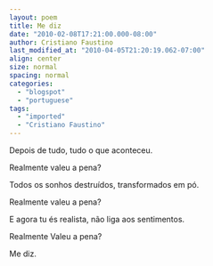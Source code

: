 ```yaml
---
layout: poem
title: Me diz
date: "2010-02-08T17:21:00.000-08:00"
author: Cristiano Faustino
last_modified_at: "2010-04-05T21:20:19.062-07:00"
align: center
size: normal
spacing: normal
categories:
  - "blogspot"
  - "portuguese"
tags:
  - "imported"
  - "Cristiano Faustino"
---
```


Depois de tudo, tudo o que aconteceu.

Realmente valeu a pena?

Todos os sonhos destruídos, transformados em pó.

Realmente valeu a pena?

E agora tu és realista, não liga aos sentimentos.

Realmente Valeu a pena?

Me diz.